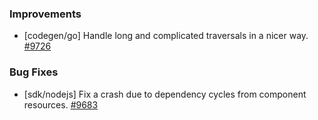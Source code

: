### Improvements

- [codegen/go] Handle long and complicated traversals in a nicer way.
  [#9726](https://github.com/pulumi/pulumi/pull/9726)

### Bug Fixes

- [sdk/nodejs] Fix a crash due to dependency cycles from component resources.
  [#9683](https://github.com/pulumi/pulumi/pull/9683)
